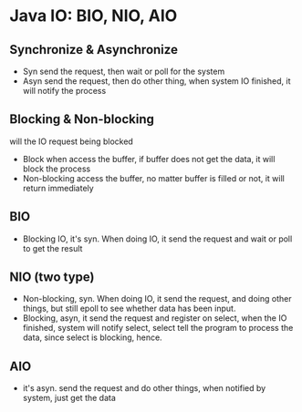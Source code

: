 # Java IO: BIO, NIO, AIO

## Synchronize & Asynchronize
* Syn send the request, then wait or poll for the system
* Asyn send the request, then do other thing, when system IO finished, it will notify the process

## Blocking & Non-blocking
will the IO request being blocked

* Block when access the buffer, if buffer does not get the data, it will block the process
* Non-blocking access the buffer, no matter buffer is filled or not, it will return immediately

## BIO
* Blocking IO, it's syn. When doing IO, it send the request and wait or poll to get the result

## NIO (two type)
* Non-blocking, syn. When doing IO, it send the request, and doing other things, but still epoll to see whether data has been input. 
* Blocking, asyn, it send the request and register on select, when the IO finished, system will notify select, select tell the program to process the data, since select is blocking, hence.

## AIO
* it's asyn. send the request and do other things, when notified by system, just get the data